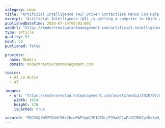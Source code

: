 ```yaml
---
category: news
title: "Artificial Intelligence (AI) Driven Contactless Menus Can Help Restaurants"
excerpt: "Artificial Intelligence (AI) is getting a computer to think and act like a human. It learns from data gathered it in its own environment to help"
publishedDateTime: 2020-07-14T00:03:00Z
webUrl: "https://modernrestaurantmanagement.com/artificial-intelligence-ai-driven-contactless-menus-can-help-restaurants/"
type: article
quality: 52
heat: 52
published: false

provider:
  name: Modern
  domain: modernrestaurantmanagement.com

topics:
  - AI in Autos
  - AI

images:
  - url: "https://modernrestaurantmanagement.com/assets/media/2020/07/maxresdefault-5-1024x576.jpg"
    width: 1024
    height: 576
    isCached: true

secured: "58G9XQtW5ZF8dHf36dChcwPAFfqm12E1D7UL/E99aXC1wEsOC7KDCpYbz3pV/Qbzg+jZWiTeF18dFtFH9b/8peWbjqtXl6cAwhwii/qiXPMD7I91ElP+UNjVVAU64nmZaOycdKXN4cMWVcm/LagoBgF0atxEK9N85TiHtjO1CVW8nIfmIP6tka2f1o6YmHcAJ1it/SHTCrEUb4TvGyChODXdMMVEOrsioiQiC8o+0vlq5Co4iobt83scefJY8r5Xm+QSbJ6+z33X64G42x0COYC6qet+HrIooJtIb8nvQk8AH8sDGrBAEGJ0a/cP5F+fi9dp11nNEWRlPNrwFM08Gw==;kaVRN2L5c1lMUrGdDNjBwg=="
---
```


